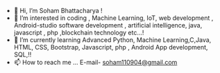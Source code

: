 - 👋 Hi, I’m Soham Bhattacharya !
- 👀 I’m interested in coding , Machine Learning, IoT, web development , Android-studio software development , artificial intelligence, java, javascript , php ,blockchain technology etc...!
- 🌱 I’m currently learning  Advanced Python, Machine Learning,C,Java, HTML, CSS, Bootstrap, Javascript, php , Android App development, SQL,!!
- 📫 How to reach me ... E-mail- soham110904@gmail.com

<!---
Rajchamp10/Rajchamp10 is a ✨ special ✨ repository because its `README.md` (this file) appears on your GitHub profile.
You can click the Preview link to take a look at your changes.
--->
